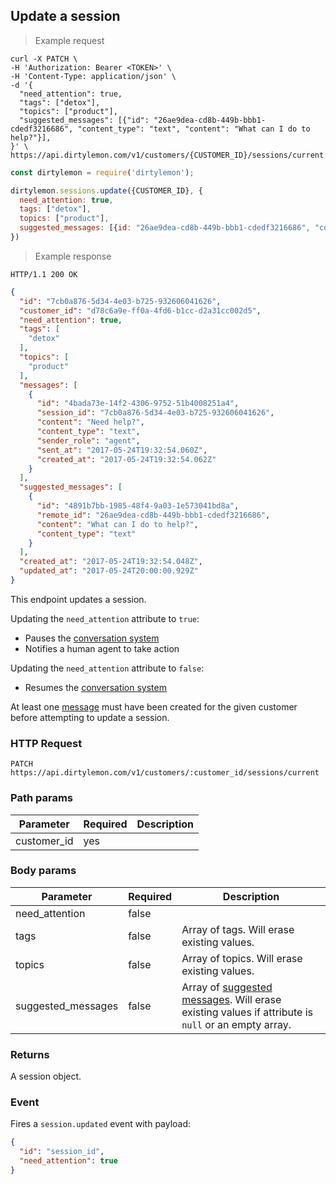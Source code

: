 ## Update a session

> Example request

```shell
curl -X PATCH \
-H 'Authorization: Bearer <TOKEN>' \
-H 'Content-Type: application/json' \
-d '{
  "need_attention": true,
  "tags": ["detox"],
  "topics": ["product"],
  "suggested_messages": [{"id": "26ae9dea-cd8b-449b-bbb1-cdedf3216686", "content_type": "text", "content": "What can I do to help?"}],
}' \
https://api.dirtylemon.com/v1/customers/{CUSTOMER_ID}/sessions/current
```

```javascript
const dirtylemon = require('dirtylemon');

dirtylemon.sessions.update({CUSTOMER_ID}, {
  need_attention: true,
  tags: ["detox"],
  topics: ["product"],
  suggested_messages: [{id: "26ae9dea-cd8b-449b-bbb1-cdedf3216686", "content_type": "text", content: "What can I do to help?"}]
})
```

> Example response

```http
HTTP/1.1 200 OK
```

```json
{
  "id": "7cb0a876-5d34-4e03-b725-932606041626",
  "customer_id": "d78c6a9e-ff0a-4fd6-b1cc-d2a31cc002d5",
  "need_attention": true,
  "tags": [
    "detox"
  ],
  "topics": [
    "product"
  ],
  "messages": [
    {
      "id": "4bada73e-14f2-4306-9752-51b4008251a4",
      "session_id": "7cb0a876-5d34-4e03-b725-932606041626",
      "content": "Need help?",
      "content_type": "text",
      "sender_role": "agent",
      "sent_at": "2017-05-24T19:32:54.060Z",
      "created_at": "2017-05-24T19:32:54.062Z"
    }
  ],
  "suggested_messages": [
    {
      "id": "4891b7bb-1985-48f4-9a03-1e573041bd8a",
      "remote_id": "26ae9dea-cd8b-449b-bbb1-cdedf3216686",
      "content": "What can I do to help?",
      "content_type": "text"
    }
  ],
  "created_at": "2017-05-24T19:32:54.048Z",
  "updated_at": "2017-05-24T20:00:00.929Z"
}
```

This endpoint updates a session.

Updating the `need_attention` attribute to `true`:

  - Pauses the [conversation system](#)
  - Notifies a human agent to take action

Updating the `need_attention` attribute to `false`:

  - Resumes the [conversation system](#)

<aside class="notice">
  At least one <a href="#messages">message</a>  must have been created for the given customer before attempting to update a session.
</aside>


### HTTP Request

`PATCH https://api.dirtylemon.com/v1/customers/:customer_id/sessions/current`

### Path params

| Parameter | Required | Description |
| --------- | -------- | ------------|
| customer_id | yes |  |

### Body params

| Parameter          | Required | Description |
| ------------------ | -------- | ------------|
| need_attention     | false | |
| tags               | false | Array of tags. Will erase existing values. |
| topics             | false | Array of topics. Will erase existing values. |
| suggested_messages | false | Array of [suggested messages](#suggested-messages). Will erase existing values if attribute is `null` or an empty array. |

### Returns

A session object.

### Event

Fires a `session.updated` event with payload:

```json
{
  "id": "session_id",
  "need_attention": true
}
```
